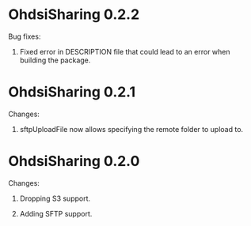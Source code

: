 OhdsiSharing 0.2.2
==================

Bug fixes:

1. Fixed error in DESCRIPTION file that could lead to an error when building the package.


OhdsiSharing 0.2.1
==================

Changes:

1. sftpUploadFile now allows specifying the remote folder to upload to.


OhdsiSharing 0.2.0
==================

Changes:

1. Dropping S3 support.

2. Adding SFTP support.
